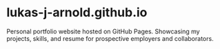 # lukas-j-arnold.github.io
Personal portfolio website hosted on GitHub Pages. Showcasing my projects, skills, and resume for prospective employers and collaborators.
